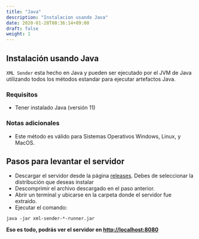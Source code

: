 ```yaml
---
title: "Java"
description: "Instalacion usando Java"
date: 2020-01-28T00:36:14+09:00
draft: false
weight: 1
---
```


## Instalación usando Java

`XML Sender` esta hecho en Java y pueden ser ejecutado por el JVM de Java utilizando todos los métodos estandar para ejecutar artefactos Java.

### Requisitos

- Tener instalado Java (versión 11)

### Notas adicionales

- Este método es válido para Sistemas Operativos Windows, Linux, y MacOS.

## Pasos para levantar el servidor

- Descargar el servidor desde la página [releases](https://github.com/project-openubl/xml-sender/releases). Debes de seleccionar la distribución que deseas instalar
- Descomprimir el archivo descargado en el paso anterior.
- Abrir un terminal y ubicarse en la carpeta donde el servidor fue extraido.
- Ejecutar el comando:

```
java -jar xml-sender-*-runner.jar
```

**Eso es todo, podrás ver el servidor en [http://localhost:8080](http://localhost:8080)**
